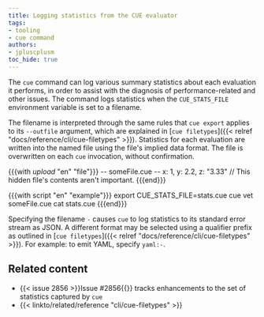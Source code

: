```yaml
---
title: Logging statistics from the CUE evaluator
tags:
- tooling
- cue command
authors:
- jpluscplusm
toc_hide: true
---
```


The `cue` command can log various summary statistics about each evaluation it
performs, in order to assist with the diagnosis of performance-related and
other issues. The command logs statistics when the `CUE_STATS_FILE` environment
variable is set to a filename.

The filename is interpreted through the same rules that `cue export` applies to
its `--outfile` argument, which are explained in
[`cue filetypes`]({{< relref "docs/reference/cli/cue-filetypes" >}}).
Statistics for each evaluation are written into the named file using the file's
implied data format.
The file is overwritten on each `cue` invocation, without confirmation.

{{{with _upload_ "en" "file"}}}
-- someFile.cue --
x: 1, y: 2.2, z: "3.33" // This hidden file's contents aren't important.
{{{end}}}

{{{with script "en" "example"}}}
export CUE_STATS_FILE=stats.cue
cue vet someFile.cue
cat stats.cue
{{{end}}}

Specifying the filename `-` causes `cue` to log statistics to its standard error stream as JSON.
A different format may be selected using a qualifier prefix as outlined in
[`cue filetypes`]({{< relref "docs/reference/cli/cue-filetypes" >}}).
For example: to emit YAML, specify `yaml:-`.

<!-- TODO: what do the emitted stats mean?
## Interpreting the statistics
-->

## Related content

- {{< issue 2856 >}}Issue #2856{{</issue>}} tracks enhancements to the set of statistics captured by `cue`
- {{< linkto/related/reference "cli/cue-filetypes" >}}

